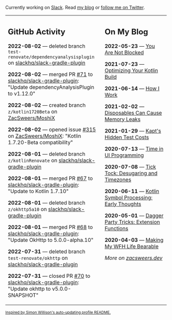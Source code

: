 Currently working on [Slack](https://slack.com/). Read [my blog](https://zacsweers.dev/) or [follow me on Twitter](https://twitter.com/ZacSweers).

<table><tr><td valign="top" width="60%">

## GitHub Activity
<!-- githubActivity starts -->
**2022-08-02** — deleted branch `test-renovate/dependencyanalysisplugin` on [slackhq/slack-gradle-plugin](https://github.com/slackhq/slack-gradle-plugin)

**2022-08-02** — merged PR [#71](https://github.com/slackhq/slack-gradle-plugin/pull/71) to [slackhq/slack-gradle-plugin](https://github.com/slackhq/slack-gradle-plugin): "Update dependencyAnalysisPlugin to v1.12.0"

**2022-08-02** — created branch `z/kotlin1720Beta` on [ZacSweers/MoshiX](https://github.com/ZacSweers/MoshiX)

**2022-08-02** — opened issue [#315](https://github.com/ZacSweers/MoshiX/issues/315) on [ZacSweers/MoshiX](https://github.com/ZacSweers/MoshiX): "Kotlin 1.7.20-Beta compatibility"

**2022-08-01** — deleted branch `z/kotlinRenovate` on [slackhq/slack-gradle-plugin](https://github.com/slackhq/slack-gradle-plugin)

**2022-08-01** — merged PR [#67](https://github.com/slackhq/slack-gradle-plugin/pull/67) to [slackhq/slack-gradle-plugin](https://github.com/slackhq/slack-gradle-plugin): "Update to Kotlin 1.7.10"

**2022-08-01** — deleted branch `z/okhttp5a10` on [slackhq/slack-gradle-plugin](https://github.com/slackhq/slack-gradle-plugin)

**2022-08-01** — merged PR [#68](https://github.com/slackhq/slack-gradle-plugin/pull/68) to [slackhq/slack-gradle-plugin](https://github.com/slackhq/slack-gradle-plugin): "Update OkHttp to 5.0.0-alpha.10"

**2022-07-31** — deleted branch `test-renovate/okhttp` on [slackhq/slack-gradle-plugin](https://github.com/slackhq/slack-gradle-plugin)

**2022-07-31** — closed PR [#70](https://github.com/slackhq/slack-gradle-plugin/pull/70) to [slackhq/slack-gradle-plugin](https://github.com/slackhq/slack-gradle-plugin): "Update okhttp to v5.0.0-SNAPSHOT"
<!-- githubActivity ends -->
</td><td valign="top" width="40%">

## On My Blog
<!-- blog starts -->
**2022-05-23** — [You Are Not Blocked](https://www.zacsweers.dev/you-are-not-blocked/)

**2021-07-23** — [Optimizing Your Kotlin Build](https://www.zacsweers.dev/optimizing-your-kotlin-build/)

**2021-06-14** — [How I Work](https://www.zacsweers.dev/how-i-work/)

**2021-02-02** — [Disposables Can Cause Memory Leaks](https://www.zacsweers.dev/disposables-can-cause-memory-leaks/)

**2021-01-29** — [Kapt's Hidden Test Costs](https://www.zacsweers.dev/kapts-hidden-test-costs/)

**2020-07-13** — [Time in UI Programming](https://www.zacsweers.dev/time-in-ui/)

**2020-07-08** — [Tick Tock: Desugaring and Timezones](https://www.zacsweers.dev/ticktock-desugaring-timezones/)

**2020-06-11** — [Kotlin Symbol Processing: Early Thoughts](https://www.zacsweers.dev/kotlin-symbol-processor-early-thoughts/)

**2020-05-01** — [Dagger Party Tricks: Extension Functions](https://www.zacsweers.dev/dagger-party-tricks-extension-functions/)

**2020-04-03** — [Making My WFH Life Bearable](https://www.zacsweers.dev/making-wfh-life-bearable/)
<!-- blog ends -->
_More on [zacsweers.dev](https://zacsweers.dev/)_
</td></tr></table>

<sub><a href="https://simonwillison.net/2020/Jul/10/self-updating-profile-readme/">Inspired by Simon Willison's auto-updating profile README.</a></sub>